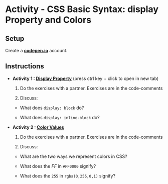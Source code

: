 # Activity - CSS Basic Syntax: display Property and Colors

## Setup  

Create a **[codepen.io](https://codepen.io/)** account.


## Instructions

+ **Activity 1 : [Display Property](https://codepen.io/muktek-warmups/pen/dKEroY?editors=1100)**
  (press ctrl key + click to open in new tab)

  1. Do the exercises with a partner. Exercises are in the code-comments

  2. Discuss:

    - What does `display: block` do?

    - What does `display: inline-block` do?

+ **Activity 2 : [Color Values](https://codepen.io/muktek-warmups/pen/BVeMmz?editors=1100)**

  1. Do the exercises with a partner. Exercises are in the code-comments

  2. Discuss:

    - What are the two ways we represent colors in CSS?

    - What does the *FF* in `#FF0000` signify?

    - What does the `255` in `rgba(0,255,0,1)` signify?

